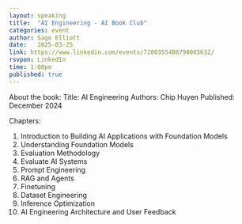 ```yaml
---
layout: speaking
title:  "AI Engineering - AI Book Club"
categories: event
author: Sage Elliott
date:   2025-03-25
link: https://www.linkedin.com/events/7280355408790085632/
rsvpon: LinkedIn
time: 1:00pm
published: true
---
```

About the book: 
Title: AI Engineering 
Authors: Chip Huyen 
Published: December 2024 
 
Chapters: 
1. Introduction to Building AI Applications with Foundation Models 
2. Understanding Foundation Models 
3. Evaluation Methodology 
4. Evaluate AI Systems 
5. Prompt Engineering 
6. RAG and Agents 
7. Finetuning 
8. Dataset Engineering 
9. Inference Optimization 
10. AI Engineering Architecture and User Feedback 
 